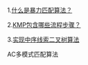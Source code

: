 1.[什么是暴力匹配算法？](https://github.com/KenmyZhang/InterviewQuestionsAndAnswer/blob/master/questions/Brute-Force.md)


2.[KMP包含哪些流程步骤？](https://github.com/KenmyZhang/InterviewQuestionsAndAnswer/blob/master/questions/KMP.md)

3.[实现中序线索二叉树算法](https://github.com/KenmyZhang/InterviewQuestionsAndAnswer/blob/master/questions/ThreadedBTree.md)


AC多模式匹配算法